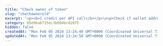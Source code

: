 ```yaml
---
title: "Check owner of token"
slug: "checkownerold"
excerpt: "<p><b>1 credit per API call</b></p>\n<p>Check if wallet address owns any specified token (ERC-20, ERC-721 or ERC-1155) on the following blockchains:</p>\n<ul>\n<li>Celo - celo / celo-testnet</li>\n<li>Ethereum - ethereum / ethereum-sepolia</li>\n<li>BNB (Binance) Smart Chain - bsc / bsc-testnet</li>\n<li>Polygon - polygon / polygon-mumbai</li>\n<li>Horizen EON - eon-mainnet</li>\n<li>Chiliz - chiliz-mainnet</li>\n</ul>\n<p>To get started:</p>\n<ul>\n<li>Provide a chain name, wallet address and address of any fungible token, NFT or multitoken collection. Our API will return <code>true</code> if provided wallet address owns them.</li>\n<li>If wallet address does not own the specific token, response body is <code>false</code> and status code is <code>200</code>.</li>\n<li>It is also possible to check if wallet address owns a specific NFT by specifying a <code>tokenId</code>.</li>\n</ul>"
category: 65e9ba6715ec3b004bc82075
hidden: false
createdAt: "Mon Feb 05 2024 13:24:49 GMT+0000 (Coordinated Universal Time)"
updatedAt: "Mon Feb 05 2024 13:24:50 GMT+0000 (Coordinated Universal Time)"
---
```

